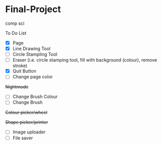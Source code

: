 # Final-Project
comp sci

To Do List
- [x] Page
- [x] Line Drawing Tool
- [ ] Circle Stampling Tool
- [ ] Eraser (i.e. circle stamping tool, fill with background (colour), remove stroke)
- [x] Quit Button
- [ ] Change page color

~~Nightmode~~
- [ ] Change Brush Colour
- [ ] Change Brush

~~Colour picker/wheel~~

~~Shape picker/printer~~
- [ ] Image uploader
- [ ] File saver
